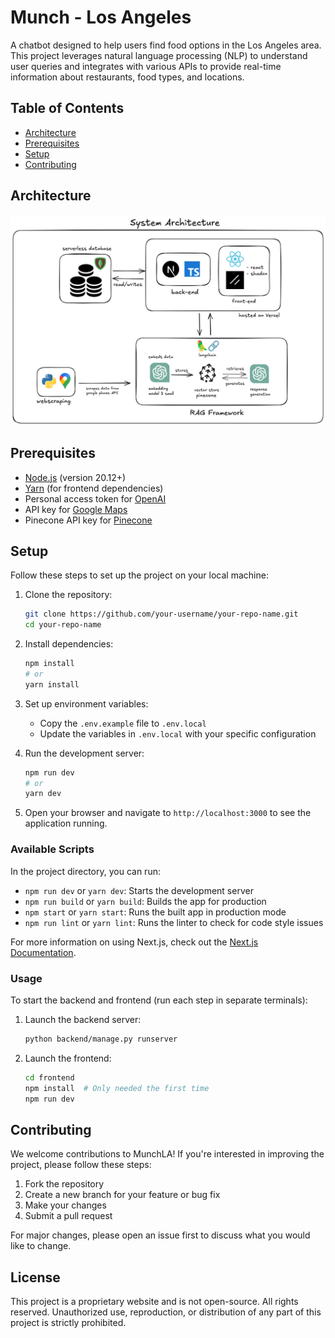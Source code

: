 # Munch - Los Angeles

A chatbot designed to help users find food options in the Los Angeles area. This project leverages natural language processing (NLP) to understand user queries and integrates with various APIs to provide real-time information about restaurants, food types, and locations.

## Table of Contents

- [Architecture](#architecture)
- [Prerequisites](#prerequisites)
- [Setup](#setup)
- [Contributing](#contributing)

## Architecture

![MunchLA System Architecture](static/munchla-current.png)

## Prerequisites

- [Node.js](https://nodejs.org/en/download/) (version 20.12+)
- [Yarn](https://yarnpkg.com/getting-started/install) (for frontend dependencies)
- Personal access token for [OpenAI](https://platform.openai.com/)
- API key for [Google Maps](https://developers.google.com/maps/documentation/places/web-service/get-api-key)
- Pinecone API key for [Pinecone](https://www.pinecone.io/)

## Setup

Follow these steps to set up the project on your local machine:

1. Clone the repository:

   ```bash
   git clone https://github.com/your-username/your-repo-name.git
   cd your-repo-name
   ```

2. Install dependencies:

   ```bash
   npm install
   # or
   yarn install
   ```

3. Set up environment variables:

   - Copy the `.env.example` file to `.env.local`
   - Update the variables in `.env.local` with your specific configuration

4. Run the development server:

   ```bash
   npm run dev
   # or
   yarn dev
   ```

5. Open your browser and navigate to `http://localhost:3000` to see the application running.

### Available Scripts

In the project directory, you can run:

- `npm run dev` or `yarn dev`: Starts the development server
- `npm run build` or `yarn build`: Builds the app for production
- `npm start` or `yarn start`: Runs the built app in production mode
- `npm run lint` or `yarn lint`: Runs the linter to check for code style issues

For more information on using Next.js, check out the [Next.js Documentation](https://nextjs.org/docs).

### Usage

To start the backend and frontend (run each step in separate terminals):

1. Launch the backend server:

   ```bash
   python backend/manage.py runserver
   ```

2. Launch the frontend:

   ```bash
   cd frontend
   npm install  # Only needed the first time
   npm run dev
   ```

## Contributing

We welcome contributions to MunchLA! If you're interested in improving the project, please follow these steps:

1. Fork the repository
2. Create a new branch for your feature or bug fix
3. Make your changes
4. Submit a pull request

For major changes, please open an issue first to discuss what you would like to change.

## License

This project is a proprietary website and is not open-source. All rights reserved. Unauthorized use, reproduction, or distribution of any part of this project is strictly prohibited.

